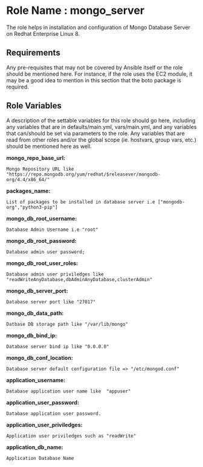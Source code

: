 Role Name : mongo_server
=========

The role helps in installation and configuration of Mongo Database Server on Redhat Enterprise Linux 8.

Requirements
------------

Any pre-requisites that may not be covered by Ansible itself or the role should be mentioned here. For instance, if the role uses the EC2 module, it may be a good idea to mention in this section that the boto package is required.

Role Variables
--------------

A description of the settable variables for this role should go here, including any variables that are in defaults/main.yml, vars/main.yml, and any variables that can/should be set via parameters to the role. Any variables that are read from other roles and/or the global scope (ie. hostvars, group vars, etc.) should be mentioned here as well.

**mongo_repo_base_url:**

    Mongo Repository URL like  "https://repo.mongodb.org/yum/redhat/$releasever/mongodb-org/4.4/x86_64/"

**packages_name:** 

    List of packages to be installed in database server i.e ["mongodb-org","python3-pip"]

**mongo_db_root_username:**

    Database Admin Username i.e "root"

**mongo_db_root_password:**

    Database admin user password;
  
**mongo_db_root_user_roles:**

    Database admin user priviledges like "readWriteAnyDatabase,dbAdminAnyDatabase,clusterAdmin"
  
**mongo_db_server_port:**

    Database server port like "27017"

**mongo_db_data_path:**

    Datbase DB storage path like "/var/lib/mongo"

**mongo_db_bind_ip:**

    Database server bind ip like "0.0.0.0"
  
**mongo_db_conf_location:** 

    Database server default configuration file => "/etc/mongod.conf"

**application_username:**

    Database application user name like  "appuser"

**application_user_password:**

    Database application user password.
  
**application_user_priviledges:**

    Application user priviledges such as "readWrite"

**application_db_name:**

    Application Database Name 
